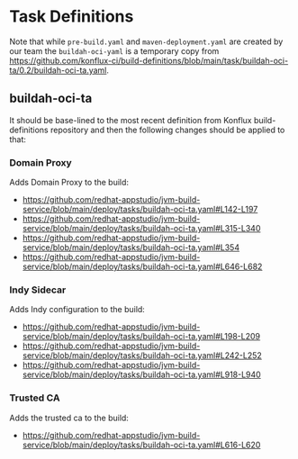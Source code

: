

# Task Definitions

Note that while `pre-build.yaml` and `maven-deployment.yaml` are created by our team the `buildah-oci-yaml` is a temporary copy from https://github.com/konflux-ci/build-definitions/blob/main/task/buildah-oci-ta/0.2/buildah-oci-ta.yaml.


## buildah-oci-ta

It should be base-lined to the most recent definition from Konflux build-definitions repository and then the following changes should be applied to that:

### Domain Proxy
Adds Domain Proxy to the build:
* https://github.com/redhat-appstudio/jvm-build-service/blob/main/deploy/tasks/buildah-oci-ta.yaml#L142-L197
* https://github.com/redhat-appstudio/jvm-build-service/blob/main/deploy/tasks/buildah-oci-ta.yaml#L315-L340
* https://github.com/redhat-appstudio/jvm-build-service/blob/main/deploy/tasks/buildah-oci-ta.yaml#L354
* https://github.com/redhat-appstudio/jvm-build-service/blob/main/deploy/tasks/buildah-oci-ta.yaml#L646-L682

### Indy Sidecar
Adds Indy configuration to the build:
* https://github.com/redhat-appstudio/jvm-build-service/blob/main/deploy/tasks/buildah-oci-ta.yaml#L198-L209
* https://github.com/redhat-appstudio/jvm-build-service/blob/main/deploy/tasks/buildah-oci-ta.yaml#L242-L252
* https://github.com/redhat-appstudio/jvm-build-service/blob/main/deploy/tasks/buildah-oci-ta.yaml#L918-L940


### Trusted CA
Adds the trusted ca to the build:
* https://github.com/redhat-appstudio/jvm-build-service/blob/main/deploy/tasks/buildah-oci-ta.yaml#L616-L620

